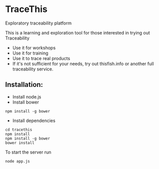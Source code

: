 # TraceThis
Exploratory traceability platform

This is a learning and exploration tool for those interested in  trying out Traceability

* Use it for workshops
* Use it for training
* Use it to trace real products
* If it's not sufficient for your needs, try out thisfish.info or another full traceability service.

## Installation:

* Install node.js
* Install bower

```
npm install -g bower
```
* Install dependencies

```
cd tracethis
npm install
npm install -g bower
bower install
```

To start the server run

```
node app.js
```
